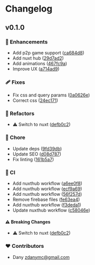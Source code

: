 # Changelog


## v0.1.0


### 🚀 Enhancements

- Add p2p game support ([ca684d8](https://github.com/zAlweNy26/ambo/commit/ca684d8))
- Add nuxt hub ([29d7ad2](https://github.com/zAlweNy26/ambo/commit/29d7ad2))
- Add animations ([467fc9a](https://github.com/zAlweNy26/ambo/commit/467fc9a))
- Improve UX ([a714ad9](https://github.com/zAlweNy26/ambo/commit/a714ad9))

### 🩹 Fixes

- Fix css and query params ([0a0626e](https://github.com/zAlweNy26/ambo/commit/0a0626e))
- Correct css ([24ec171](https://github.com/zAlweNy26/ambo/commit/24ec171))

### 💅 Refactors

- ⚠️  Switch to nuxt ([defb0c2](https://github.com/zAlweNy26/ambo/commit/defb0c2))

### 🏡 Chore

- Update deps ([9fd39db](https://github.com/zAlweNy26/ambo/commit/9fd39db))
- Update SEO ([d08d787](https://github.com/zAlweNy26/ambo/commit/d08d787))
- Fix linting ([161b5a7](https://github.com/zAlweNy26/ambo/commit/161b5a7))

### 🤖 CI

- Add nuxthub workflow ([a6ee0f8](https://github.com/zAlweNy26/ambo/commit/a6ee0f8))
- Add nuxthub workflow ([ecf9a69](https://github.com/zAlweNy26/ambo/commit/ecf9a69))
- Add nuxthub workflow ([56f257d](https://github.com/zAlweNy26/ambo/commit/56f257d))
- Remove firebase files ([fe63ea4](https://github.com/zAlweNy26/ambo/commit/fe63ea4))
- Add nuxthub workflow ([f3deda1](https://github.com/zAlweNy26/ambo/commit/f3deda1))
- Update nuxthub workflow ([c58046e](https://github.com/zAlweNy26/ambo/commit/c58046e))

#### ⚠️ Breaking Changes

- ⚠️  Switch to nuxt ([defb0c2](https://github.com/zAlweNy26/ambo/commit/defb0c2))

### ❤️ Contributors

- Dany <zdanymc@gmail.com>

